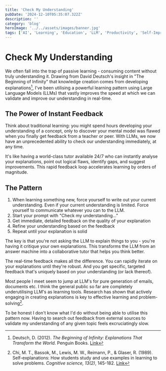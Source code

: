 ```yaml
---
title: 'Check My Understanding'
pubDate: '2024-12-10T05:35:07.322Z'
description: ''
category: 'blog'
heroImage: '../../assets/images/banner.jpg'
tags: ['AI', 'Learning', 'Education', 'LLM', 'Productivity', 'Self-Improvement', 'Teaching']
---
```


# Check My Understanding

We often fall into the trap of passive learning - consuming content without truly understanding it. Drawing from David Deutsch's insight in "The Beginning of Infinity" that knowledge creation comes from developing explanations[^1], I've been utilising a powerful learning pattern using Large Language Models (LLMs) that vastly improves the speed at which we can validate and improve our understanding in real-time.

## The Power of Instant Feedback

Think about traditional learning: you might spend hours developing your understanding of a concept, only to discover your mental model was flawed when you finally get feedback from a teacher or peer. With LLMs, we now have an unprecedented ability to check our understanding immediately, at any time.

It's like having a world-class tutor available 24/7 who can instantly analyse your explanations, point out logical flaws, identify gaps, and suggest improvements. This rapid feedback loop accelerates learning by orders of magnitude.

## The Pattern

1. When learning something new, force yourself to write out your current understanding. Even if your current understanding is limited. Force yourself to communicate whatever you can to the LLM.
2. Start your prompt with "Check my understanding..."
3. Get immediate, detailed feedback on the quality of your explanation
4. Refine your understanding based on the feedback
5. Repeat until your explanation is solid

The key is that you're not asking the LLM to explain things to you - you're having it critique your own explanations. This transforms the LLM from an answer machine into a collaborative tutor that helps you think better.

The real-time feedback makes all the difference. You can rapidly iterate on your explanations until they're robust. And you get specific, targeted feedback that's uniquely based on your understanding (or lack thereof).

Most people I meet seem to jump at LLM's for pure generation of emails, documents etc. I think the general public so far are completely underutilising LLM's as learning tools. Research has shown that actively engaging in creating explanations is key to effective learning and problem-solving[^2].

To be honest I don't know what I'd do without being able to utilise this pattern now. Having to search out feedback from external sources to validate my understanding of any given topic feels excruciatingly slow.

[^1]: Deutsch, D. (2012). _The Beginning of Infinity: Explanations That Transform the World_. Penguin Books. [Link](https://www.amazon.com.au/Beginning-Infinity-Explanations-Transform-World/dp/0143121359/)
[^2]: Chi, M. T., Bassok, M., Lewis, M. W., Reimann, P., & Glaser, R. (1989). Self-explanations: How students study and use examples in learning to solve problems. _Cognitive science, 13(2)_, 145-182. [Link](https://www.sciencedirect.com/science/article/abs/pii/0364021389900025)
